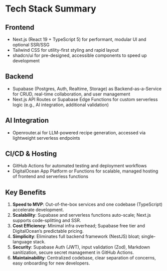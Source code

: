 # Tech Stack Summary

## Frontend
- Next.js (React 19 + TypeScript 5) for performant, modular UI and optional SSR/SSG
- Tailwind CSS for utility-first styling and rapid layout
- shadcn/ui for pre-designed, accessible components to speed up development

## Backend
- Supabase (Postgres, Auth, Realtime, Storage) as Backend-as-a-Service for CRUD, real-time collaboration, and user management
- Next.js API Routes or Supabase Edge Functions for custom serverless logic (e.g., AI integration, additional validation)

## AI Integration
- Openrouter.ai for LLM-powered recipe generation, accessed via lightweight serverless endpoints

## CI/CD & Hosting
- GitHub Actions for automated testing and deployment workflows
- DigitalOcean App Platform or Functions for scalable, managed hosting of frontend and serverless functions

## Key Benefits
1. **Speed to MVP**: Out-of-the-box services and one codebase (TypeScript) accelerate development.
2. **Scalability**: Supabase and serverless functions auto-scale; Next.js supports code-splitting and SSR.
3. **Cost Efficiency**: Minimal infra overhead; Supabase free tier and DigitalOcean’s predictable pricing.
4. **Simplicity**: Eliminates full backend framework (NestJS) bloat; single-language stack.
5. **Security**: Supabase Auth (JWT), input validation (Zod), Markdown sanitization, secure secret management in GitHub Actions.
6. **Maintainability**: Centralized codebase, clear separation of concerns, easy onboarding for new developers.
